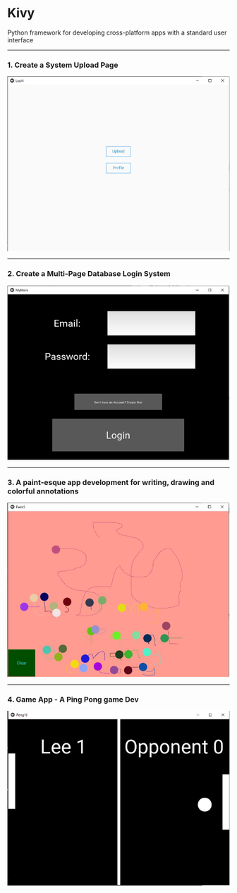 # Kivy
Python framework for developing cross-platform apps with a standard user interface

***
### 1. Create a System Upload Page

![images1](Kivy/images/gui.JPG)

*** 
### 2. Create a Multi-Page Database Login System

![images2](Kivy/images/multi_page_login.JPG)

***
### 3. A paint-esque app development for writing, drawing and colorful annotations

![images3](Kivy/images/paint.JPG)

***
### 4. Game App - A Ping Pong game Dev

![images4](Kivy/images/pong.JPG)
